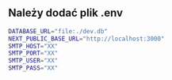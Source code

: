 ## Należy dodać plik .env

```bash
DATABASE_URL="file:./dev.db"
NEXT_PUBLIC_BASE_URL="http://localhost:3000"
SMTP_HOST="XX"
SMTP_PORT="XX"
SMTP_USER="XX"
SMTP_PASS="XX"
```
